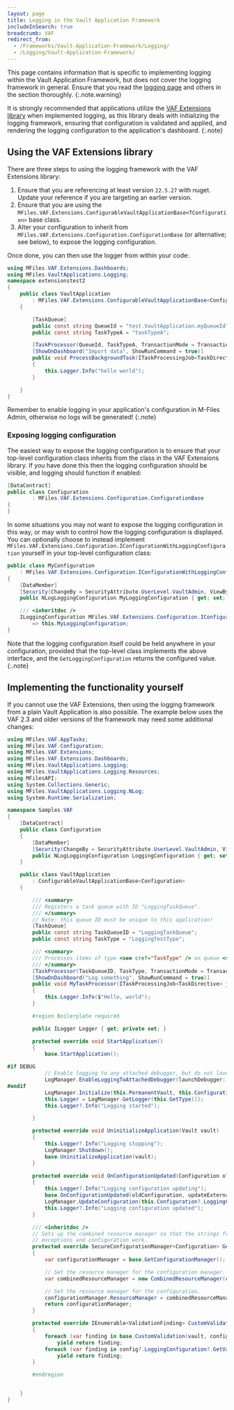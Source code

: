 ```yaml
---
layout: page
title: Logging in the Vault Application Framework
includeInSearch: true
breadcrumb: VAF
redirect_from:
  - /Frameworks/Vault-Application-Framework/Logging/
  - /Logging/Vault-Application-Framework/
---
```


This page contains information that is specific to implementing logging within the Vault Application Framework, but does not cover the logging framework in general.  Ensure that you read the [logging page](../) and others in the section thoroughly.
{:.note.warning}

It is strongly recommended that applications utilize the [VAF Extensions library](#using-the-vaf-extensions-library) when implemented logging, as this library deals with initializing the logging framework, ensuring that configuration is validated and applied, and rendering the logging configuration to the application's dashboard.
{:.note}

## Using the VAF Extensions library

There are three steps to using the logging framework with the VAF Extensions library:

1. Ensure that you are referencing at least version `22.5.27` with nuget.  Update your reference if you are targeting an earlier version.
2. Ensure that you are using the `MFiles.VAF.Extensions.ConfigurableVaultApplicationBase<TConfiguration>` base class.
3. Alter your configuration to inherit from `MFiles.VAF.Extensions.Configuration.ConfigurationBase` (or alternative; see below), to expose the logging configuration.

Once done, you can then use the logger from within your code:

```csharp
using MFiles.VAF.Extensions.Dashboards;
using MFiles.VaultApplications.Logging;
namespace extensionstest2
{
	public class VaultApplication
		: MFiles.VAF.Extensions.ConfigurableVaultApplicationBase<Configuration>
	{

		[TaskQueue]
		public const string QueueId = "test.VaultApplication.myQueueId";
		public const string TaskTypeA = "taskTypeA";

		[TaskProcessor(QueueId, TaskTypeA, TransactionMode = TransactionMode.Full)]
		[ShowOnDashboard("Import data", ShowRunCommand = true)]
		public void ProcessBackgroundTask(ITaskProcessingJob<TaskDirective> job)
		{
			this.Logger.Info("hello world");
		}

	}
}
```

Remember to enable logging in your application's configuration in M-Files Admin, otherwise no logs will be generated!
{:.note}

### Exposing logging configuration

The easiest way to expose the logging configuration is to ensure that your top-level configuration class inherits from the class in the VAF Extensions library.  If you have done this then the logging configuration should be visible, and logging should function if enabled:

```csharp
[DataContract]
public class Configuration
		: MFiles.VAF.Extensions.Configuration.ConfigurationBase
{
}
```

In some situations you may not want to expose the logging configuration in this way, or may wish to control how the logging configuration is displayed.  You can optionally choose to instead implement `MFiles.VAF.Extensions.Configuration.IConfigurationWithLoggingConfiguration` yourself in your top-level configuration class:

```csharp
public class MyConfiguration
	: MFiles.VAF.Extensions.Configuration.IConfigurationWithLoggingConfiguration
{
	[DataMember]
	[Security(ChangeBy = SecurityAttribute.UserLevel.VaultAdmin, ViewBy = SecurityAttribute.UserLevel.VaultAdmin)]
	public NLogLoggingConfiguration MyLoggingConfiguration { get; set; } = new NLogLoggingConfiguration();

	/// <inheritdoc />
	ILoggingConfiguration MFiles.VAF.Extensions.Configuration.IConfigurationWithLoggingConfiguration.GetLoggingConfiguration()
		=> this.MyLoggingConfiguration;
}
```

Note that the logging configuration itself could be held anywhere in your configuration, provided that the top-level class implements the above interface, and the `GetLoggingConfiguration` returns the configured value.
{:.note}

## Implementing the functionality yourself

If you cannot use the VAF Extensions, then using the logging framework from a plain Vault Application is also possible.  The example below uses the VAF 2.3 and older versions of the framework may need some additional changes:

```csharp
using MFiles.VAF.AppTasks;
using MFiles.VAF.Configuration;
using MFiles.VAF.Extensions;
using MFiles.VAF.Extensions.Dashboards;
using MFiles.VaultApplications.Logging;
using MFiles.VaultApplications.Logging.Resources;
using MFilesAPI;
using System.Collections.Generic;
using MFiles.VaultApplications.Logging.NLog;
using System.Runtime.Serialization;

namespace Samples.VAF
{
    [DataContract]
    public class Configuration
    {
        [DataMember]
		[Security(ChangeBy = SecurityAttribute.UserLevel.VaultAdmin, ViewBy = SecurityAttribute.UserLevel.VaultAdmin)]
        public NLogLoggingConfiguration LoggingConfiguration { get; set; } = new NLogLoggingConfiguration();
    }

	public class VaultApplication
		: ConfigurableVaultApplicationBase<Configuration>
	{

		/// <summary>
		/// Registers a task queue with ID "LoggingTaskQueue".
		/// </summary>
		// Note: this queue ID must be unique to this application!
		[TaskQueue]
		public const string TaskQueueID = "LoggingTaskQueue";
		public const string TaskType = "LoggingTestType";

		/// <summary>
		/// Processes items of type <see cref="TaskType" /> on queue <see cref="TaskQueueID" />
		/// </summary>
		[TaskProcessor(TaskQueueID, TaskType, TransactionMode = TransactionMode.Unsafe)]
		[ShowOnDashboard("Log something", ShowRunCommand = true)]
		public void MyTaskProcessor(ITaskProcessingJob<TaskDirective> job)
		{
			this.Logger.Info($"Hello, world");
		}

		#region Boilerplate required

		public ILogger Logger { get; private set; }

		protected override void StartApplication()
		{
			base.StartApplication();

#if DEBUG
			// Enable logging to any attached debugger, but do not launch the debugger.
			LogManager.EnableLoggingToAttachedDebugger(launchDebugger: false);
#endif
			LogManager.Initialize(this.PermanentVault, this.Configuration?.LoggingConfiguration);
			this.Logger = LogManager.GetLogger(this.GetType());
			this.Logger?.Info("Logging started");

		}

		protected override void UninitializeApplication(Vault vault)
		{
			this.Logger?.Info("Logging stopping");
			LogManager.Shutdown();
			base.UninitializeApplication(vault);
		}

		protected override void OnConfigurationUpdated(Configuration oldConfiguration, bool updateExternals)
		{
			this.Logger?.Info("Logging configuration updating");
			base.OnConfigurationUpdated(oldConfiguration, updateExternals);
			LogManager.UpdateConfiguration(this.Configuration?.LoggingConfiguration);
			this.Logger?.Info("Logging configuration updated");
		}

		/// <inheritdoc />
		// Sets up the combined resource manager so that the strings from the logging
		// exceptions and configuration work.
		protected override SecureConfigurationManager<Configuration> GetConfigurationManager()
		{
			var configurationManager = base.GetConfigurationManager();

			// Set the resource manager for the configuration manager.
			var combinedResourceManager = new CombinedResourceManager(configurationManager.ResourceManager);

			// Set the resource manager for the configuration.
			configurationManager.ResourceManager = combinedResourceManager;
			return configurationManager;
		}

		protected override IEnumerable<ValidationFinding> CustomValidation(Vault vault, Configuration config)
		{
			foreach (var finding in base.CustomValidation(vault, config) ?? new ValidationFinding[0])
				yield return finding;
			foreach (var finding in config?.LoggingConfiguration?.GetValidationFindings() ?? new ValidationFinding[0])
				yield return finding;
		}

		#endregion


	}
}
```
